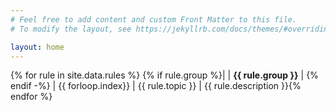 ```yaml
---
# Feel free to add content and custom Front Matter to this file.
# To modify the layout, see https://jekyllrb.com/docs/themes/#overriding-theme-defaults

layout: home
---
```


{% for rule in site.data.rules %}
{% if rule.group %}| | **{{ rule.group }}** |
{% endif -%}
| {{ forloop.index}} | {{ rule.topic }} | {{ rule.description }}{% endfor %}

